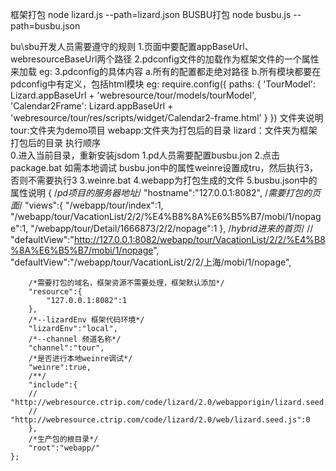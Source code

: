 框架打包
	node lizard.js --path=lizard.json
BUSBU打包
	node busbu.js --path=busbu.json

bu\sbu开发人员需要遵守的规则
	1.页面中要配置appBaseUrl、webresourceBaseUrl两个路径
		<meta name="appBaseUrl" content="/webapp/tour/">
		<meta name="webresourceBaseUrl" content="http://webresource.c-ctrip.com/">
	2.pdconfig文件的加载作为框架文件的一个属性来加载
		eg:
		<script type="text/javascript" src="../lizard/webresource.c-ctrip.com/code/lizard/2.0/web/lizard.seed.js" pdconfig="127.0.0.1/html5/tour/webresource/tour/tourConfig.js"></script>
	3.pdconfig的具体内容
		a.所有的配置都走绝对路径
		b.所有模块都要在pdconfig中有定义，包括html模块
		eg:
		require.config({
		    paths: {
			'TourModel': Lizard.appBaseUrl + 'webresource/tour/models/tourModel',
			'Calendar2Frame': Lizard.appBaseUrl + 'webresource/tour/res/scripts/widget/Calendar2-frame.html'
		    }
		})
文件夹说明
	tour:文件夹为demo项目
	webapp:文件夹为打包后的目录
	lizard：文件夹为框架打包后的目录
执行顺序  
	0.进入当前目录，重新安装jsdom
	1.pd人员需要配置busbu.jon
	2.点击package.bat
	如需本地调试 busbu.jon中的属性weinre设置成tru，然后执行3，否则不需要执行3
	3.weinre.bat
	4.webapp为打包生成的文件
	5.busbu.json中的属性说明
	{
		/*pd项目的服务器地址*/
		"hostname":"127.0.0.1:8082",
		/*需要打包的页面*/
		"views":{
			"/webapp/tour/index":1,
			"/webapp/tour/VacationList/2/2/%E4%B8%8A%E6%B5%B7/mobi/1/nopage":1,
			"/webapp/tour/Detail/1666873/2/2/nopage":1
		},
		/*hybrid进来的首页*/
		// "defaultView":"http://127.0.0.1:8082/webapp/tour/VacationList/2/2/%E4%B8%8A%E6%B5%B7/mobi/1/nopage",
		"defaultView":"/webapp/tour/VacationList/2/2/上海/mobi/1/nopage",

		/*需要打包的域名，框架资源不需要处理，框架默认添加*/
		"resource":{
			"127.0.0.1:8082":1
		},
		/*--lizardEnv 框架代码环境*/
		"lizardEnv":"local",
		/*--channel 频道名称*/
		"channel":"tour",
		/*是否进行本地weinre调试*/
		"weinre":true,
		/**/
		"include":{
		//		"http://webresource.ctrip.com/code/lizard/2.0/webapporigin/lizard.seed.js":0,
		//		"http://webresource.ctrip.com/code/lizard/2.0/web/lizard.seed.js":0
		},
		/*生产包的根目录*/
		"root":"webapp/"
	};


